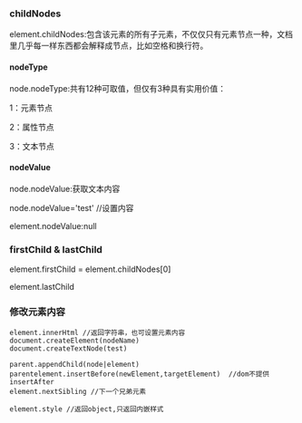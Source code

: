 ### childNodes
element.childNodes:包含该元素的所有子元素，不仅仅只有元素节点一种，文档里几乎每一样东西都会解释成节点，比如空格和换行符。


#### nodeType
node.nodeType:共有12种可取值，但仅有3种具有实用价值：

1：元素节点

2：属性节点

3：文本节点


#### nodeValue
node.nodeValue:获取文本内容

node.nodeValue='test' //设置内容

element.nodeValue:null

### firstChild & lastChild
element.firstChild = element.childNodes[0]

element.lastChild

### 修改元素内容
```
element.innerHtml //返回字符串，也可设置元素内容
document.createElement(nodeName)
document.createTextNode(test)

parent.appendChild(node|element)
parentelement.insertBefore(newElement,targetElement)  //dom不提供insertAfter
element.nextSibling //下一个兄弟元素

element.style //返回object,只返回内嵌样式
```

